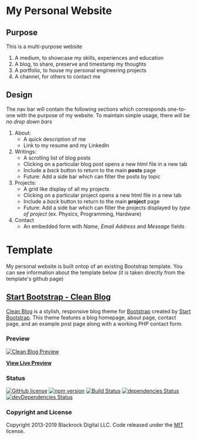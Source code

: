 # My Personal Website

## Purpose
This is a multi-purpose website
1. A medium, to showcase my skills, experiences and education
2. A blog, to share, preserve and timestamp my thoughts
3. A portfolio, to house my personal engineering projects
4. A channel, for others to contact me

## Design 
The nav bar will contain the following sections which corresponds one-to-one with the purpose of my website. To maintain simple usage, there will be *no drop down bars* 
1. About: 
	* A quick description of me
	* Link to my resume and my LinkedIn
2. Writings: 
	* A scrolling list of blog posts
	* Clicking on a particular blog post opens a new html file in a new tab
	* Include a *back* button to return to the main **posts** page
	* Future: Add a side bar which can filter the posts by topic
3. Projects: 
	* A grid like display of all my projects
	* Clicking on a particular project opens a new html file in a new tab
	* Include a *back* button to return to the main **project** page
	* Future: Add a side bar which can filter the projects displayed by *type of project* (ex. Physics, Programming, Hardware)
4. Contact
	* An embedded form with *Name*, *Email Address* and *Message* fields

# Template 
My personal website is built ontop of an existing Bootstrap template. You can see information about the template below (it is taken directly from the template's github page)

## [Start Bootstrap - Clean Blog](https://startbootstrap.com/template-overviews/clean-blog/)

[Clean Blog](https://startbootstrap.com/template-overviews/clean-blog/) is a stylish, responsive blog theme for [Bootstrap](https://getbootstrap.com/) created by [Start Bootstrap](https://startbootstrap.com/). This theme features a blog homepage, about page, contact page, and an example post page along with a working PHP contact form.

### Preview

[![Clean Blog Preview](https://startbootstrap.com/assets/img/screenshots/themes/clean-blog.png)](https://blackrockdigital.github.io/startbootstrap-clean-blog/)

**[View Live Preview](https://blackrockdigital.github.io/startbootstrap-clean-blog/)**

### Status

[![GitHub license](https://img.shields.io/badge/license-MIT-blue.svg)](https://raw.githubusercontent.com/BlackrockDigital/startbootstrap-clean-blog/master/LICENSE)
[![npm version](https://img.shields.io/npm/v/startbootstrap-clean-blog.svg)](https://www.npmjs.com/package/startbootstrap-clean-blog)
[![Build Status](https://travis-ci.org/BlackrockDigital/startbootstrap-clean-blog.svg?branch=master)](https://travis-ci.org/BlackrockDigital/startbootstrap-clean-blog)
[![dependencies Status](https://david-dm.org/BlackrockDigital/startbootstrap-clean-blog/status.svg)](https://david-dm.org/BlackrockDigital/startbootstrap-clean-blog)
[![devDependencies Status](https://david-dm.org/BlackrockDigital/startbootstrap-clean-blog/dev-status.svg)](https://david-dm.org/BlackrockDigital/startbootstrap-clean-blog?type=dev)

### Copyright and License

Copyright 2013-2019 Blackrock Digital LLC. Code released under the [MIT](https://github.com/BlackrockDigital/startbootstrap-clean-blog/blob/gh-pages/LICENSE) license.

